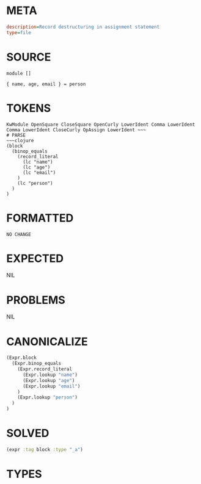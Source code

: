 # META
~~~ini
description=Record destructuring in assignment statement
type=file
~~~
# SOURCE
~~~roc
module []

{ name, age, email } = person
~~~
# TOKENS
~~~text
KwModule OpenSquare CloseSquare OpenCurly LowerIdent Comma LowerIdent Comma LowerIdent CloseCurly OpAssign LowerIdent ~~~
# PARSE
~~~clojure
(block
  (binop_equals
    (record_literal
      (lc "name")
      (lc "age")
      (lc "email")
    )
    (lc "person")
  )
)
~~~
# FORMATTED
~~~roc
NO CHANGE
~~~
# EXPECTED
NIL
# PROBLEMS
NIL
# CANONICALIZE
~~~clojure
(Expr.block
  (Expr.binop_equals
    (Expr.record_literal
      (Expr.lookup "name")
      (Expr.lookup "age")
      (Expr.lookup "email")
    )
    (Expr.lookup "person")
  )
)
~~~
# SOLVED
~~~clojure
(expr :tag block :type "_a")
~~~
# TYPES
~~~roc
~~~
